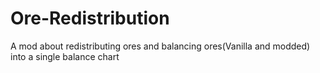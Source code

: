 # Ore-Redistribution
A mod about redistributing ores and balancing ores(Vanilla and modded) into a single balance chart
